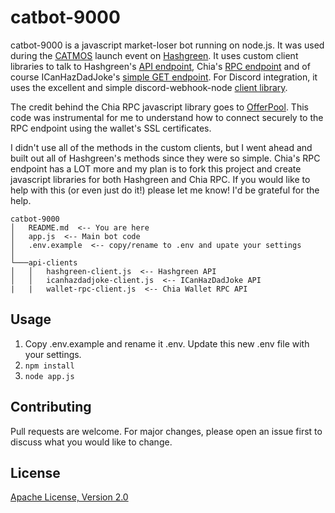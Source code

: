 # catbot-9000

catbot-9000 is a javascript market-loser bot running on node.js. It was used during the [CATMOS](https://catmos.io) launch event on [Hashgreen](https://hash.green). It uses custom client libraries to talk to Hashgreen's [API endpoint](https://docs.hash.green/trading-api), Chia's [RPC endpoint](https://github.com/Chia-Network/chia-blockchain/blob/main/chia/rpc/wallet_rpc_api.py) and of course ICanHazDadJoke's [simple GET endpoint](https://icanhazdadjoke.com/api). For Discord integration, it uses the excellent and simple discord-webhook-node [client library](https://www.npmjs.com/package/discord-webhook-node).

The credit behind the Chia RPC javascript library goes to [OfferPool](https://github.com/offerpool/offerpool/blob/main/backend/utils/get-offer-summary.js). This code was instrumental for me to understand how to connect securely to the RPC endpoint using the wallet's SSL certificates.

I didn't use all of the methods in the custom clients, but I went ahead and built out all of Hashgreen's methods since they were so simple. Chia's RPC endpoint has a LOT more and my plan is to fork this project and create javascript libraries for both Hashgreen and Chia RPC. If you would like to help with this (or even just do it!) please let me know! I'd be grateful for the help.


```
catbot-9000
│   README.md  <-- You are here
│   app.js  <-- Main bot code    
│   .env.example  <-- copy/rename to .env and upate your settings
│
└───api-clients
│   │   hashgreen-client.js  <-- Hashgreen API
│   │   icanhazdadjoke-client.js  <-- ICanHazDadJoke API
|   |   wallet-rpc-client.js  <-- Chia Wallet RPC API
```

## Usage

1. Copy .env.example and rename it .env. Update this new .env file with your settings.
2. ```npm install```
3. ```node app.js```

## Contributing
Pull requests are welcome. For major changes, please open an issue first to discuss what you would like to change.

## License
[Apache License, Version 2.0](http://www.apache.org/licenses/LICENSE-2.0)
